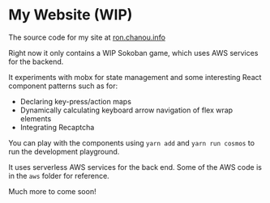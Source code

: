 # My Website (WIP)

The source code for my site at [ron.chanou.info](http://ron.chanou.info)

Right now it only contains a WIP Sokoban game, which uses AWS services for the backend. 

It experiments with mobx for state management and some interesting React component patterns such as for:
- Declaring key-press/action maps
- Dynamically calculating keyboard arrow navigation of flex wrap elements
- Integrating Recaptcha

You can play with the components using `yarn add` and `yarn run cosmos` to run the development playground.

It uses serverless AWS services for the back end. Some of the AWS code is in the `aws` folder for reference. 

Much more to come soon!
